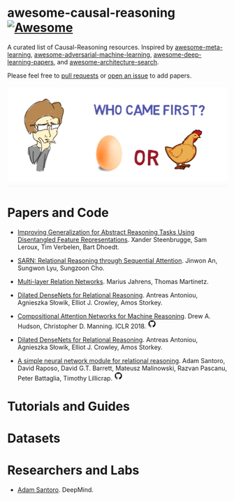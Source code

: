 # awesome-causal-reasoning [![Awesome](https://awesome.re/badge.svg)](https://awesome.re)

A curated list of Causal-Reasoning resources. Inspired by [awesome-meta-learning](https://github.com/dragen1860/awesome-meta-learning), [awesome-adversarial-machine-learning](https://github.com/yenchenlin/awesome-adversarial-machine-learning), [awesome-deep-learning-papers](https://github.com/terryum/awesome-deep-learning-papers), and [awesome-architecture-search](https://github.com/markdtw/awesome-architecture-search).

Please feel free to [pull requests](https://github.com/dragen1860/awesome-causal-reasoning/pulls) or [open an issue](https://github.com/dragen1860/awesome-causal-reasoning/issues) to add papers.

![logo](logo.png)

# Papers and Code

- [Improving Generalization for Abstract Reasoning Tasks Using Disentangled Feature Representations](https://arxiv.org/abs/1811.04784). Xander Steenbrugge, Sam Leroux, Tim Verbelen, Bart Dhoedt.

- [SARN: Relational Reasoning through Sequential Attention](https://arxiv.org/abs/1811.00246). Jinwon An, Sungwon Lyu, Sungzoon Cho.

- [Multi-layer Relation Networks](https://arxiv.org/abs/1811.01838). Marius Jahrens, Thomas Martinetz.

- [Dilated DenseNets for Relational Reasoning](https://arxiv.org/abs/1811.00410). Antreas Antoniou, Agnieszka Słowik, Elliot J. Crowley, Amos Storkey.



- [Compositional Attention Networks for Machine Reasoning](https://arxiv.org/abs/1803.03067). Drew A. Hudson, Christopher D. Manning. ICLR 2018. 
[![code](github.jpg)](https://github.com/stanfordnlp/mac-network)

- [Dilated DenseNets for Relational Reasoning](https://arxiv.org/abs/1811.00410). Antreas Antoniou, Agnieszka Słowik, Elliot J. Crowley, Amos Storkey.

- [A simple neural network module for relational reasoning](https://arxiv.org/abs/1706.01427). Adam Santoro, David Raposo, David G.T. Barrett, Mateusz Malinowski, Razvan Pascanu, Peter Battaglia, Timothy Lillicrap. 
[![code](github.jpg)](https://github.com/kimhc6028/relational-networks)

# Tutorials and Guides


# Datasets


# Researchers and Labs

- [Adam Santoro](https://scholar.google.com/citations?user=evIkDWoAAAAJ&hl=en). DeepMind.

 
